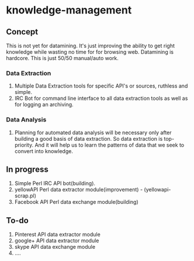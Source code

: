 # knowledge-management

## Concept
This is not yet for datamining. It's just improving the ability to get right knowledge while wasting no time for for browsing web. Datamining is hardcore. This is just 50/50 manual/auto work.
### Data Extraction
1. Multiple Data Extraction tools for specific API's or sources, ruthless and simple.
2. IRC Bot for command line interface to all data extraction tools as well as for logging an archiving.

### Data Analysis
1. Planning for automated data analysis will be necessary only after building a good basis of data extraction. So data extraction is top-priority. And it will help us to learn the patterns of data that we seek to convert into knowledge.
 

## In progress
1. Simple Perl IRC API bot(building).
2. yellowAPI Perl data extractor module(improvement) - (yellowapi-scrap.pl)
3. Facebook API Perl data exchange module(building)

## To-do
1. Pinterest API data extractor module
2. google+ API data extractor module
3. skype API data exchange module
4. ....
